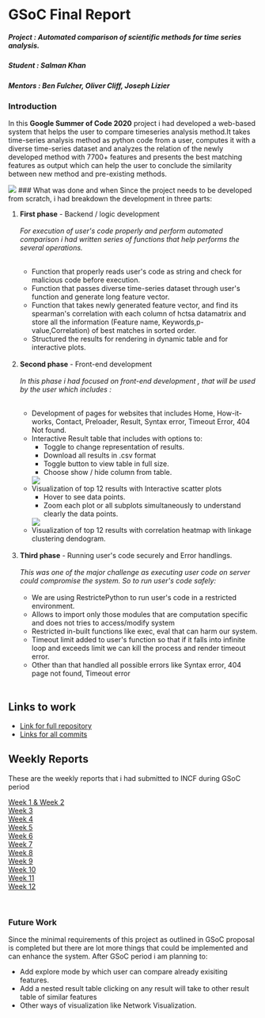 
# GSoC Final Report

##### Project : Automated comparison of scientific methods for time series analysis.

##### Student : Salman Khan
##### Mentors : Ben Fulcher, Oliver Cliff, Joseph Lizier

### Introduction
In this **Google Summer of Code 2020** project i had developed a web-based system that helps the user to compare timeseries analysis method.It takes time-series analysis method as python code from a user, computes it with a diverse time-series dataset and analyzes the relation of the newly developed method with 7700+ features and presents the best matching features as output which can help the user to conclude the similarity
between new method and pre-existing methods.

<img src="GIF-200821_144005.gif">
### What was done and when
Since the project needs to be developed from scratch, i had breakdown the development in three parts:
<ol>
<li><strong>First phase</strong> - Backend / logic development</li><br>
<em>For execution of user's code properly and perform automated comparison i had written series of functions that help performs the several operations.</em><br>
<br>
<ul><li>Function that properly reads user's code as string and check for malicious code before execution. </li>
<li>Function that passes diverse time-series dataset through user's function and generate  long feature vector.</li>
<li>Function that takes newly generated feature vector, and find its spearman's correlation with each column of hctsa datamatrix and store all the information (Feature name, Keywords,p-value,Correlation) of best matches in sorted order.</li>
<li>Structured the results for rendering in dynamic table and for interactive plots.</li>
</ul>
<br>
<li><strong>Second phase</strong> - Front-end development</li>
<br><em>In this phase i had focused on front-end development , that will be used by the user which includes :</em><br>
<br>
<ul>
<li>Development of pages for websites that includes Home, How-it-works, Contact,  Preloader, Result, Syntax error, Timeout Error, 404 Not found. </li>
<li>Interactive Result table that includes with options to:<ul><li>Toggle to change representation of results.</li><li>Download all results in .csv format</li><li>Toggle button to view table in full size.</li><li>Choose show / hide column from table.</li></ul><img src="GIF-200821_150450.gif"></li>
<li>Visualization of top 12 results with Interactive scatter plots<ul><li>Hover to see data points.</li><li>Zoom each plot or all subplots simultaneously  to understand clearly the data points.</li></ul>
<img src="GIF-200821_150019.gif"></li> 

<li>Visualization of top 12 results with correlation heatmap with linkage clustering dendogram.</li>

</ul>
<br>
<li><strong>Third phase</strong> - Running user's code securely and Error handlings.<br><br>
<em>This was one of the major challenge as executing user code on server could compromise the system. So to run user's code safely:</em><br><br>
<ul><li>We are using RestrictePython to run user's code in a restricted environment.</li><li>Allows to import only those modules that are computation specific and does not tries to access/modify system</li>
<li>Restricted in-built functions like exec, eval that can harm our system.</li>
<li>Timeout limit added to user's function so that if it falls into infinite loop and exceeds limit we can kill the process and render timeout error. </li>

<li>Other than that handled all possible errors like Syntax error, 404 page not found, Timeout error
</li>
<br>
</ul>
</ol>


<h2> Links to work </h2>
<ul>
<li><a href="#"> Link for full repository</a></li>
<li><a href="#">Links for all commits</a></li>
</ul>


<h2> Weekly Reports</h2>
These are the weekly reports that i had submitted to INCF during GSoC period<br>

<a href="https://drive.google.com/file/d/1DKX11fXbYbpREzT8H0AB5Vdq8xSzLO8u/view?usp=sharing">Week 1 & Week 2</a><br>
<a href="https://drive.google.com/file/d/12lr42BS4PyOyBUC1cqbAaYDeUksdllxe/view?usp=sharing">Week 3</a><br>
<a href="https://drive.google.com/file/d/1tuV2kLixLSpDSst-rc-eXj4rhZbz_qRD/view?usp=sharing">Week 4</a><br>
<a href="https://drive.google.com/file/d/1GFv2RhH4dg96NdV-CrnO9bd1RFiPVMU-/view?usp=sharing">Week 5</a><br>
<a href="https://drive.google.com/file/d/18O2VJ8uYRXfamjCmKa0Cq0Z6MYyw5nMU/view?usp=sharing">Week 6</a><br>
<a href="https://drive.google.com/file/d/1ket_4KNNlxDDR6v5ec2s3zPjcN3RSA8B/view?usp=sharing">Week 7</a><br>
<a href="https://drive.google.com/file/d/179jS-Ztb675IzxVpvI9Y-fvxnvsq-oRC/view?usp=sharing">Week 8</a><br>
<a href="https://drive.google.com/file/d/1uTio6VrW_wJp66dp83JSSduzNPK8g6T0/view?usp=sharing">Week 9</a><br>
<a href="https://drive.google.com/file/d/1PAvLqlv8p7_tm2dWcwDtFrH4Fp-rOYxd/view?usp=sharing">Week 10</a><br>
<a href="https://drive.google.com/file/d/1PumTCAHoR7FEz21GVpolGOb6o0J14Khd/view?usp=sharing">Week 11</a><br>
<a href="https://drive.google.com/file/d/10CzCYMVjRRHOa4Khtgkno3oRTgbn06p7/view?usp=sharing">Week 12</a>


<br>
<h3> Future Work</h3>
Since the minimal requirements of this project as outlined in GSoC proposal is completed but there are lot more things that could be implemented and can enhance the system. After GSoC period i am planning to:
<ul><li>Add explore mode by which user can compare already exisiting features.</li>
<li>Add a nested result table clicking on any result will take to other result table of similar features</li><li>Other ways of visualization like Network Visualization.</li></ul>
